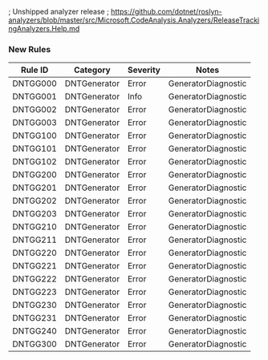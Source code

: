 ﻿; Unshipped analyzer release
; https://github.com/dotnet/roslyn-analyzers/blob/master/src/Microsoft.CodeAnalysis.Analyzers/ReleaseTrackingAnalyzers.Help.md
### New Rules

Rule ID | Category | Severity | Notes
--------|----------|----------|-------
DNTGG000 | DNTGenerator | Error | GeneratorDiagnostic
DNTGG001 | DNTGenerator | Info | GeneratorDiagnostic
DNTGG002 | DNTGenerator | Error | GeneratorDiagnostic
DNTGG003 | DNTGenerator | Error | GeneratorDiagnostic
DNTGG100 | DNTGenerator | Error | GeneratorDiagnostic
DNTGG101 | DNTGenerator | Error | GeneratorDiagnostic
DNTGG102 | DNTGenerator | Error | GeneratorDiagnostic
DNTGG200 | DNTGenerator | Error | GeneratorDiagnostic
DNTGG201 | DNTGenerator | Error | GeneratorDiagnostic
DNTGG202 | DNTGenerator | Error | GeneratorDiagnostic
DNTGG203 | DNTGenerator | Error | GeneratorDiagnostic
DNTGG210 | DNTGenerator | Error | GeneratorDiagnostic
DNTGG211 | DNTGenerator | Error | GeneratorDiagnostic
DNTGG220 | DNTGenerator | Error | GeneratorDiagnostic
DNTGG221 | DNTGenerator | Error | GeneratorDiagnostic
DNTGG222 | DNTGenerator | Error | GeneratorDiagnostic
DNTGG223 | DNTGenerator | Error | GeneratorDiagnostic
DNTGG230 | DNTGenerator | Error | GeneratorDiagnostic
DNTGG231 | DNTGenerator | Error | GeneratorDiagnostic
DNTGG240 | DNTGenerator | Error | GeneratorDiagnostic
DNTGG300 | DNTGenerator | Error | GeneratorDiagnostic